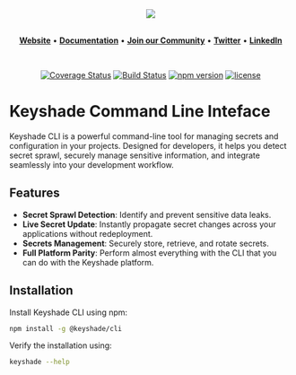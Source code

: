 <div align="center">
  <a href="https://keyshade.io/">
    <img src="https://github.com/user-attachments/assets/a40b8d80-f55f-43d1-bc12-3363f320dabc" />
  </a>
</div>

<br/>

<p align="center">
    <a href="https://www.keyshade.io?ref=github" target="_blank"><b>Website</b></a> •
    <a href="https://docs.keyshade.io/getting-started/introduction" target="_blank"><b>Documentation</b></a> •
    <a href="https://discord.gg/dh8F3Dzt" target="_blank"><b>Join our Community</b></a> • 
    <a href="https://twitter.com/keyshade_xyz" target="_blank"><b>Twitter</b></a> • 
    <a href="https://www.linkedin.com/company/keyshade-xyz/" target="_blank"><b>LinkedIn</b></a>
</p>

<br/>

<div align="center">

[![Coverage Status](https://codecov.io/gh/keyshade-xyz/keyshade/branch/develop/graph/badge.svg)](https://app.codecov.io/gh/keyshade-xyz/keyshade)
[![Build Status](https://img.shields.io/npm/d18m/%40keyshade%2Fcli)](https://img.shields.io/npm/d18m/%40keyshade%2Fcli)
[![npm version](https://img.shields.io/npm/v/@keyshade/cli.svg)](https://www.npmjs.com/package/@keyshade/cli?activeTab=versions)
[![license](https://img.shields.io/github/license/keyshade-xyz/keyshade.svg)](https://github.com/keyshade-xyz/keyshade/blob/develop/LICENSE)

</div>

# Keyshade Command Line Inteface

Keyshade CLI is a powerful command-line tool for managing secrets and configuration in your projects. Designed for developers, it helps you detect secret sprawl, securely manage sensitive information, and integrate seamlessly into your development workflow.

## Features
- **Secret Sprawl Detection**: Identify and prevent sensitive data leaks.
- **Live Secret Update**: Instantly propagate secret changes across your applications without redeployment.
- **Secrets Management**: Securely store, retrieve, and rotate secrets.
- **Full Platform Parity**: Perform almost everything with the CLI that you can do with the Keyshade platform.

## Installation
Install Keyshade CLI using npm:
```sh
npm install -g @keyshade/cli
```
Verify the installation using:
```sh
keyshade --help
```
